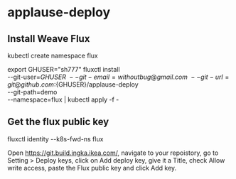 # applause-deploy

## Install Weave Flux

kubectl create namespace flux

export GHUSER="sh777"
fluxctl install \
--git-user=${GHUSER} \
--git-email=withoutbug@gmail.com \
--git-url=git@github.com:${GHUSER}/applause-deploy \
--git-path=demo \
--namespace=flux | kubectl apply -f -

## Get the flux public key
fluxctl identity --k8s-fwd-ns flux

Open https://git.build.ingka.ikea.com/, navigate to your repoistory, go to Setting > Deploy keys, click on Add deploy key, give it a Title, check Allow write access, paste the Flux public key and click Add key.
